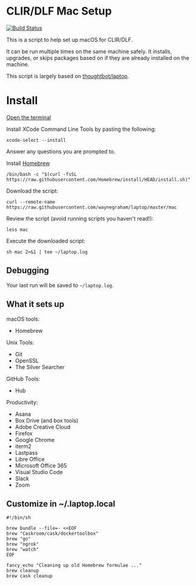 # CLIR/DLF Mac Setup

[![Build Status](https://travis-ci.org/waynegraham/laptop.svg?branch=master)](https://travis-ci.org/waynegraham/laptop)

This is a script to help set up macOS for CLIR/DLF.

It can be run multiple times on the same machine safely. It installs, upgrades, or skips packages based on if they are already installed on the machine.

This script is largely based on [thoughtbot/laptop](https://github.com/thoughtbot/laptop).

# Install

[Open the terminal](https://support.apple.com/guide/terminal/open-or-quit-terminal-apd5265185d-f365-44cb-8b09-71a064a42125/)

Install XCode Command Line Tools by pasting the following:

`xcode-select --install`

Answer any questions you are prompted to.

Install [Homebrew](https://brew.sh/)

`/bin/bash -c "$(curl -fsSL https://raw.githubusercontent.com/Homebrew/install/HEAD/install.sh)"`

Download the script:

`curl --remote-name https://raw.githubusercontent.com/waynegraham/laptop/master/mac`

Review the script (avoid running scripts you haven't read!):

`less mac`

Execute the downloaded script:

`sh mac 2>&1 | tee ~/laptop.log`

## Debugging

Your last run will be saved to `~/laptop.log`.

## What it sets up

macOS tools:

- Homebrew

Unix Tools:

- Git
- OpenSSL
- The Silver Searcher

GitHub Tools:

- Hub

Productivity:

- Asana
- Box Drive (and box tools)
- Adobe Creative Cloud
- Firefox
- Google Chrome
- iterm2
- Lastpass
- Libre Office
- Microsoft Office 365
- Visual Studio Code
- Slack
- Zoom

## Customize in ~/.laptop.local

```
#!/bin/sh

brew bundle --file=- <<EOF
brew "Caskroom/cask/dockertoolbox"
brew "go"
brew "ngrok"
brew "watch"
EOF

fancy_echo "Cleaning up old Homebrew formulae ..."
brew cleanup
brew cask cleanup
```
